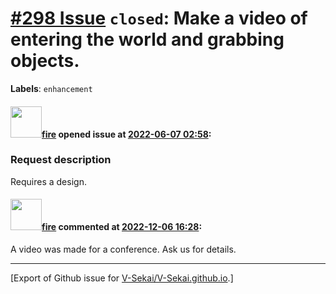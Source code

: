# [\#298 Issue](https://github.com/V-Sekai/V-Sekai.github.io/issues/298) `closed`: Make a video of entering the world and grabbing objects.
**Labels**: `enhancement`


#### <img src="https://avatars.githubusercontent.com/u/32321?u=c2e06a3d2b49a467aa907e54aa259516440267cc&v=4" width="50">[fire](https://github.com/fire) opened issue at [2022-06-07 02:58](https://github.com/V-Sekai/V-Sekai.github.io/issues/298):

### Request description

Requires a design.

#### <img src="https://avatars.githubusercontent.com/u/32321?u=c2e06a3d2b49a467aa907e54aa259516440267cc&v=4" width="50">[fire](https://github.com/fire) commented at [2022-12-06 16:28](https://github.com/V-Sekai/V-Sekai.github.io/issues/298#issuecomment-1339636820):

A video was made for a conference. Ask us for details.


-------------------------------------------------------------------------------



[Export of Github issue for [V-Sekai/V-Sekai.github.io](https://github.com/V-Sekai/V-Sekai.github.io).]
